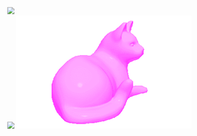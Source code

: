  <div align="left">
    <img src="https://github-readme-stats.vercel.app/api/top-langs/?username=Recognitions&theme=transparent">
 <div>
   <img src="https://komarev.com/ghpvc/?username=hmrserverit&color=00a4ca&label=Visitors">
    <img src="cat.gif">
 </div>
</div>
